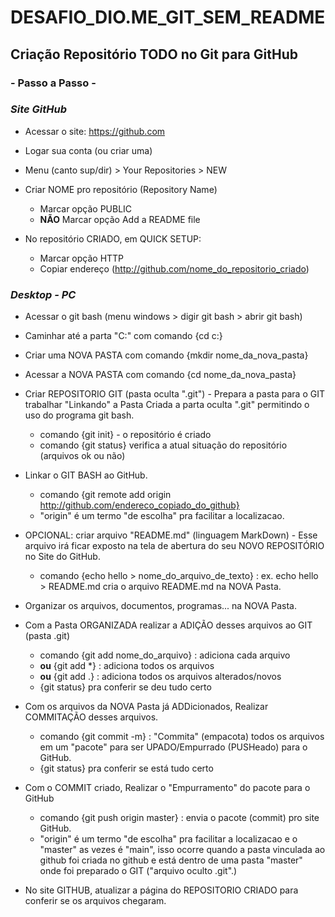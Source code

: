 # DESAFIO_DIO.ME_GIT_SEM_README

## Criação Repositório TODO no Git para GitHub



### - Passo a Passo -

### *Site GitHub*

- Acessar o site: https://github.com
- Logar sua conta (ou criar uma)
- Menu (canto sup/dir) > Your Repositories > NEW
- Criar NOME pro repositório (Repository Name) 
  - Marcar opção PUBLIC 
  - **NÃO** Marcar opção Add a README file

- No repositório CRIADO, em QUICK SETUP:

  - Marcar opção HTTP
  - Copiar endereço (http://github.com/nome_do_repositorio_criado)




### *Desktop - PC*

- Acessar o git bash (menu windows > digir git bash > abrir git bash)

- Caminhar até a parta "C:" com comando {cd c:}

- Criar uma NOVA PASTA com comando {mkdir nome_da_nova_pasta}

- Acessar a NOVA PASTA com comando {cd nome_da_nova_pasta} 

- Criar REPOSITORIO GIT (pasta oculta ".git") - Prepara a pasta para o GIT trabalhar "Linkando" a Pasta Criada a parta oculta ".git" permitindo o uso do programa git bash.

  - comando {git init}  - o repositório é criado
  - comando {git status} verifica a atual situação do repositório (arquivos ok ou não)

- Linkar o GIT BASH ao GitHub.
  
  - comando {git remote add origin http://github.com/endereco_copiado_do_github}
  - "origin" é um termo "de escolha" pra facilitar a localizacao.
  
- OPCIONAL: criar arquivo "README.md" (linguagem MarkDown) - Esse arquivo irá ficar exposto na tela de abertura do seu NOVO REPOSITÓRIO no Site do GitHub.

  - comando {echo hello > nome_do_arquivo_de_texto} : ex. echo hello > README.md  cria o arquivo README.md na NOVA Pasta.

- Organizar os arquivos, documentos, programas... na NOVA Pasta.

- Com a Pasta ORGANIZADA realizar a ADIÇÃO desses arquivos ao GIT (pasta .git)

  - comando {git add nome_do_arquivo} : adiciona cada arquivo
  - **ou** {git add *} : adiciona todos os arquivos
  -  **ou** {git add .} : adiciona todos os arquivos alterados/novos
  - {git status} pra conferir se deu tudo certo

- Com os arquivos da NOVA Pasta já ADDicionados, Realizar COMMITAÇÃO desses arquivos.

  - comando {git commit -m} : "Commita" (empacota) todos os arquivos em um "pacote" para ser UPADO/Empurrado (PUSHeado) para o GitHub.
  - {git status} pra conferir se está tudo certo

- Com o COMMIT criado, Realizar o "Empurramento" do pacote para o GitHub

  - comando {git push origin master} : envia o pacote (commit) pro site GitHub.
  - "origin" é um termo "de escolha" pra facilitar a localizacao e o "master" as vezes é "main", isso ocorre quando a pasta vinculada ao github foi criada no github e está dentro de uma pasta "master" onde foi preparado o GIT ("arquivo oculto .git".)

- No site GITHUB, atualizar a página do REPOSITORIO CRIADO para conferir se os arquivos chegaram.

  
